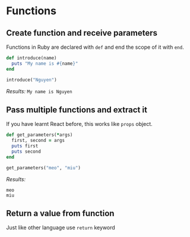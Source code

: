 # Functions
## Create function and receive parameters
Functions in Ruby are declared with `def` and end the scope of it with `end`.
```ruby
def introduce(name)
  puts "My name is #{name}"
end

introduce("Nguyen")
```

*Results:* `My name is Nguyen`

## Pass multiple functions and extract it 
If you have learnt React before, this works like `props` object.
```ruby
def get_parameters(*args)
  first, second = args 
  puts first
  puts second
end

get_parameters("meo", "miu")
```

*Results:*
```
meo
miu
```

## Return a value from function 
Just like other language use `return` keyword
